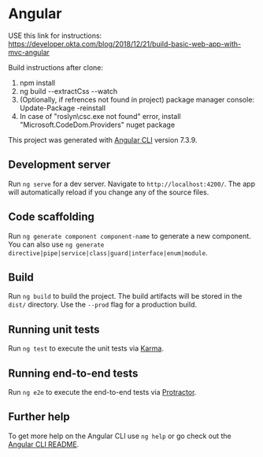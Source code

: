 # Angular

USE this link for instructions:
https://developer.okta.com/blog/2018/12/21/build-basic-web-app-with-mvc-angular

Build instructions after clone:
1. npm install
2. ng build --extractCss --watch
3. (Optionally, if refrences not found in project) package manager console:  Update-Package -reinstall
4. In case of "roslyn\csc.exe not found" error, install "Microsoft.CodeDom.Providers" nuget package

This project was generated with [Angular CLI](https://github.com/angular/angular-cli) version 7.3.9.

## Development server

Run `ng serve` for a dev server. Navigate to `http://localhost:4200/`. The app will automatically reload if you change any of the source files.

## Code scaffolding

Run `ng generate component component-name` to generate a new component. You can also use `ng generate directive|pipe|service|class|guard|interface|enum|module`.

## Build

Run `ng build` to build the project. The build artifacts will be stored in the `dist/` directory. Use the `--prod` flag for a production build.

## Running unit tests

Run `ng test` to execute the unit tests via [Karma](https://karma-runner.github.io).

## Running end-to-end tests

Run `ng e2e` to execute the end-to-end tests via [Protractor](http://www.protractortest.org/).

## Further help

To get more help on the Angular CLI use `ng help` or go check out the [Angular CLI README](https://github.com/angular/angular-cli/blob/master/README.md).
